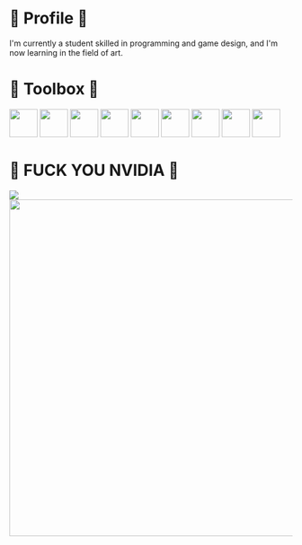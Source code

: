 <h1>🔧 Profile 🔧</h1>
<p>I'm currently a student skilled in programming and game design, and I'm now learning in the field of art.</p>
<h1>🧰 Toolbox 🧰</h1>
<p>
<img src="https://encrypted-tbn0.gstatic.com/images?q=tbn:ANd9GcT0BLiDGu00YvUfOHXSILafaSbsYchE4QfHRw&s" width=50 />
<img src="https://encrypted-tbn0.gstatic.com/images?q=tbn:ANd9GcSHeXsHepYV6snoukh6yXEfe6cC0AkOZF8PQA&s" width=50 />
<img src="https://upload.wikimedia.org/wikipedia/commons/1/18/ISO_C%2B%2B_Logo.svg" width=50 />
<img src="" width=50 />
<img src="" width=50 />
<img src="" width=50 />
<img src="" width=50 />
<img src="" width=50 />
<img src="" width=50 />
</p>
<h1>🖕 FUCK YOU NVIDIA 🖕</h1>
<img src="https://na.cx/i/SJ2Z2Qm.jpg" />
<img src="https://img.devrant.com/devrant/rant/c_6127842_otsRj.gif" width="600" />
